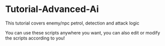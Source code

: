 # Tutorial-Advanced-Ai
 This tutorial covers enemy/npc petrol, detection and attack logic

 You can use these scripts anywhere you want, you can also edit or modify the scripts according to you!
